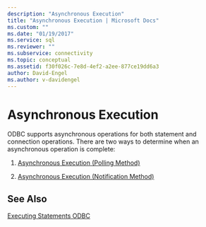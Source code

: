 ```yaml
---
description: "Asynchronous Execution"
title: "Asynchronous Execution | Microsoft Docs"
ms.custom: ""
ms.date: "01/19/2017"
ms.service: sql
ms.reviewer: ""
ms.subservice: connectivity
ms.topic: conceptual
ms.assetid: f30f026c-7e8d-4ef2-a2ee-877ce19dd6a3
author: David-Engel
ms.author: v-davidengel
---
```

# Asynchronous Execution
ODBC supports asynchronous operations for both statement and connection operations. There are two ways to determine when an asynchronous operation is complete:  
  
1.  [Asynchronous Execution (Polling Method)](../../../odbc/reference/develop-app/asynchronous-execution-polling-method.md)  
  
2.  [Asynchronous Execution (Notification Method)](../../../odbc/reference/develop-app/asynchronous-execution-notification-method.md)  
  
## See Also  
 [Executing Statements ODBC](../../../odbc/reference/develop-app/executing-statements-odbc.md)
